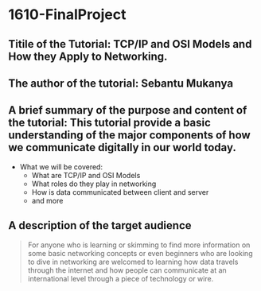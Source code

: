 # 1610-FinalProject

## Titile of the Tutorial: TCP/IP and OSI Models and How they Apply to Networking.
## The author of the tutorial: Sebantu Mukanya
## A brief summary of the purpose and content of the tutorial: This tutorial provide a basic understanding of the major components of how we communicate digitally in our world today.
  * What we will be covered:
    * What are TCP/IP and OSI Models
    * What roles do they play in networking
    * How is data communicated between client and server
    * and more
   
## A description of the target audience
> For anyone who is learning or skimming to find more information on some basic networking concepts or even beginners who are looking to dive in networking are welcomed to learning how data travels through the internet
> and how people can communicate at an international level through a piece of technology or wire.

